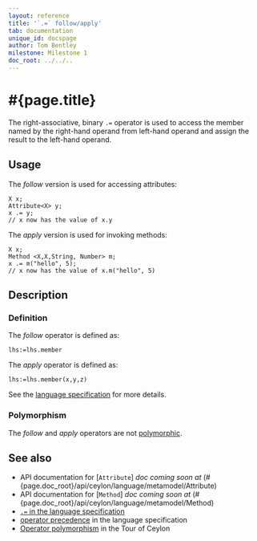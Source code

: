 ```yaml
---
layout: reference
title: '`.=` follow/apply'
tab: documentation
unique_id: docspage
author: Tom Bentley
milestone: Milestone 1
doc_root: ../../..
---
```


# #{page.title}

The right-associative, binary `.=` operator is used to access the member 
named by the right-hand operand from left-hand operand and assign the result to 
the left-hand operand.

## Usage 

The *follow* version is used for accessing attributes:

<!-- check:none -->
    X x;
    Attribute<X> y;
    x .= y; 
    // x now has the value of x.y

The *apply* version is used for invoking methods:

<!-- check:none -->
    X x;
    Method <X,X,String, Number> m;
    x .= m("hello", 5); 
    // x now has the value of x.m("hello", 5)

## Description

### Definition

The *follow* operator is defined as:

<!-- check:none -->
    lhs:=lhs.member

The *apply* operator is defined as:

<!-- check:none -->
    lhs:=lhs.member(x,y,z)

See the [language specification](#{page.doc_root}/#{site.urls.spec_relative}#basic) for more details.

### Polymorphism 

The *follow* and *apply* operators are not [polymorphic](#{page.doc_root}/reference/operator/operator-polymorphism). 

## See also

* API documentation for [`Attribute`] _doc coming soon at_ (#{page.doc_root}/api/ceylon/language/metamodel/Attribute)
* API documentation for [`Method`] _doc coming soon at_ (#{page.doc_root}/api/ceylon/language/metamodel/Method)
* [`.=` in the language specification](#{page.doc_root}/#{site.urls.spec_relative}#basic)
* [operator precedence](#{page.doc_root}/#{site.urls.spec_relative}#operatorprecedence) in the 
  language specification
* [Operator polymorphism](#{page.doc_root}/tour/language-module/#operator_polymorphism) 
  in the Tour of Ceylon

